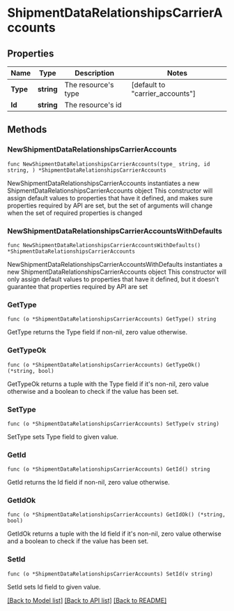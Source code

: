 # ShipmentDataRelationshipsCarrierAccounts

## Properties

Name | Type | Description | Notes
------------ | ------------- | ------------- | -------------
**Type** | **string** | The resource&#39;s type | [default to "carrier_accounts"]
**Id** | **string** | The resource&#39;s id | 

## Methods

### NewShipmentDataRelationshipsCarrierAccounts

`func NewShipmentDataRelationshipsCarrierAccounts(type_ string, id string, ) *ShipmentDataRelationshipsCarrierAccounts`

NewShipmentDataRelationshipsCarrierAccounts instantiates a new ShipmentDataRelationshipsCarrierAccounts object
This constructor will assign default values to properties that have it defined,
and makes sure properties required by API are set, but the set of arguments
will change when the set of required properties is changed

### NewShipmentDataRelationshipsCarrierAccountsWithDefaults

`func NewShipmentDataRelationshipsCarrierAccountsWithDefaults() *ShipmentDataRelationshipsCarrierAccounts`

NewShipmentDataRelationshipsCarrierAccountsWithDefaults instantiates a new ShipmentDataRelationshipsCarrierAccounts object
This constructor will only assign default values to properties that have it defined,
but it doesn't guarantee that properties required by API are set

### GetType

`func (o *ShipmentDataRelationshipsCarrierAccounts) GetType() string`

GetType returns the Type field if non-nil, zero value otherwise.

### GetTypeOk

`func (o *ShipmentDataRelationshipsCarrierAccounts) GetTypeOk() (*string, bool)`

GetTypeOk returns a tuple with the Type field if it's non-nil, zero value otherwise
and a boolean to check if the value has been set.

### SetType

`func (o *ShipmentDataRelationshipsCarrierAccounts) SetType(v string)`

SetType sets Type field to given value.


### GetId

`func (o *ShipmentDataRelationshipsCarrierAccounts) GetId() string`

GetId returns the Id field if non-nil, zero value otherwise.

### GetIdOk

`func (o *ShipmentDataRelationshipsCarrierAccounts) GetIdOk() (*string, bool)`

GetIdOk returns a tuple with the Id field if it's non-nil, zero value otherwise
and a boolean to check if the value has been set.

### SetId

`func (o *ShipmentDataRelationshipsCarrierAccounts) SetId(v string)`

SetId sets Id field to given value.



[[Back to Model list]](../README.md#documentation-for-models) [[Back to API list]](../README.md#documentation-for-api-endpoints) [[Back to README]](../README.md)


